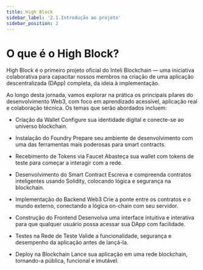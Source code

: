 ```yaml
---
title: High Block
sidebar_label: '2.1.Introdução ao projeto'
sidebar_position: 2
---
```


# O que é o High Block?

High Block é o primeiro projeto oficial do Inteli Blockchain — uma iniciativa colaborativa para capacitar nossos membros na criação de uma aplicação descentralizada (DApp) completa, da ideia à implementação.

Ao longo desta jornada, vamos explorar na prática os principais pilares do desenvolvimento Web3, com foco em aprendizado acessível, aplicação real e colaboração técnica. Os temas que serão abordados incluem:

- Criação da Wallet
Configure sua identidade digital e conecte-se ao universo blockchain.

- Instalação do Foundry
Prepare seu ambiente de desenvolvimento com uma das ferramentas mais poderosas para smart contracts.

- Recebimento de Tokens via Faucet
Abasteça sua wallet com tokens de teste para começar a interagir com a rede.

- Desenvolvimento do Smart Contract
Escreva e compreenda contratos inteligentes usando Solidity, colocando lógica e segurança na blockchain.

- Implementação do Backend Web3
Crie a ponte entre os contratos e o mundo externo, conectando a lógica on-chain com seu servidor.

- Construção do Frontend
Desenvolva uma interface intuitiva e interativa para que qualquer usuário possa acessar sua DApp com facilidade.

- Testes na Rede de Teste
Valide a funcionalidade, segurança e desempenho da aplicação antes de lançá-la.

- Deploy na Blockchain
Lance sua aplicação em uma rede blockchain, tornando-a pública, funcional e imutável.



